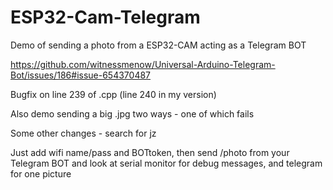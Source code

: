# ESP32-Cam-Telegram
Demo of sending a photo from a ESP32-CAM acting as a Telegram BOT

https://github.com/witnessmenow/Universal-Arduino-Telegram-Bot/issues/186#issue-654370487

Bugfix on line 239 of .cpp (line 240 in my version)

Also demo sending a big .jpg two ways - one of which fails

Some other changes - search for jz

Just add wifi name/pass and BOTtoken, then send /photo from your Telegram BOT and look at serial monitor for debug messages, and telegram for one picture
